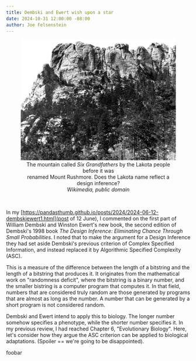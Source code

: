 ```yaml
---
title: Dembski and Ewert wish upon a star
date: 2024-10-31 12:00:00 -08:00
author: Joe Felsenstein
---
```



<div align="center"><figure><img width="600px" src="/uploads/2023/Six_Grandfathers.jpg" alt="[Six grandfathers image]">
<figcaption><div align="center">The mountain called <em>Six Grandfathers</em> by the 
Lakota people before it was <br/>renamed Mount Rushmore.  Does the Lakota name reflect 
a design inference?</div></figcaption><em>Wikimedia, public domain</em></figure></div>

<p>&nbsp;</p>

In my [https://pandasthumb.github.io/posts/2024/2024-06-12-dembskiewert1.html](post of 12 June), I commented on the first part of William 
Dembski and Winston Ewert's new book, the second edition of Dembski's 
1998 book <em>The Design Inference: Eliminating Chance 
Through Small Probabilities</em>.   I noted that to make the argument 
for a Design Inference they had set aside Dembski's previous criterion 
of Complex Specified Information, and instead replaced it by 
Algorithmic Specified Complexity (ASC).

This is a measure of the difference between the length of a bitstring and the length of a bitstring that produces it. 
It originates from the mathematical work on "randomness deficit", where the bitstring is a binary number, and the smaller bistring is a computer program that computes it.  In that field, numbers that are considered truly random are those generated by programs that are almost as long as the number.  A number that can be generated by a short program is not considered random.


Dembski and Ewert intend to apply this to biology.  The longer number somehow specifies a phenotype, while the shorter number specifies it.  In my previous review, I had reached Chapter 6, "Evolutionary Biology".  Here, let's consider how they argue the ASC criterion can be applied to biological adaptations.  (Spoiler == we're going to be disappointed).

<!--more-->


foobar
